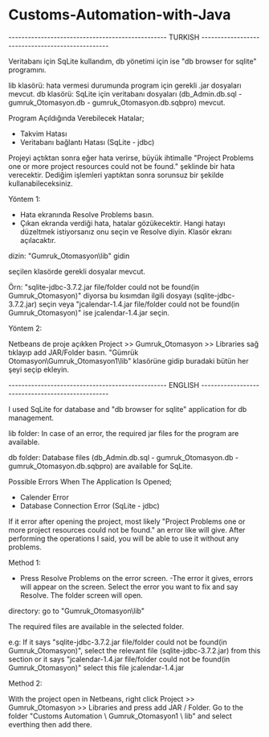 # Customs-Automation-with-Java


------------------------------------------------- TURKISH -------------------------------------------------

Veritabanı için SqLite kullandım, db yönetimi için ise "db browser for sqlite" programını.

lib klasörü: hata vermesi durumunda program için gerekli .jar dosyaları mevcut.
db klasörü: SqLite için veritabanı dosyaları (db_Admin.db.sql - gumruk_Otomasyon.db - gumruk_Otomasyon.db.sqbpro) mevcut.


Program Açıldığında Verebilecek Hatalar;
- Takvim Hatası
- Veritabanı bağlantı Hatası (SqLite - jdbc)


Projeyi açtıktan sonra eğer hata verirse, büyük ihtimalle "Project Problems one or more project resources could not be found." şeklinde bir hata 
verecektir. Dediğim işlemleri yaptıktan sonra sorunsuz bir şekilde kullanabileceksiniz.



Yöntem 1:

- Hata ekranında Resolve Problems basın.
- Çıkan ekranda verdiği hata, hatalar gözükecektir. Hangi hatayı düzeltmek istiyorsanız onu seçin ve Resolve diyin. Klasör ekranı açılacaktır. 

dizin: "Gumruk_Otomasyon\lib" gidin 

seçilen klasörde gerekli dosyalar mevcut. 

Örn: "sqlite-jdbc-3.7.2.jar file/folder could not be found(in Gumruk_Otomasyon)" diyorsa 
bu kısımdan ilgili dosyayı (sqlite-jdbc-3.7.2.jar) seçin veya 
"jcalendar-1.4.jar file/folder could not be found(in Gumruk_Otomasyon)" ise jcalendar-1.4.jar seçin. 



Yöntem 2:

Netbeans de proje açıkken Project >> Gumruk_Otomasyon >> Libraries sağ tıklayıp add JAR/Folder basın. "Gümrük Otomasyon\Gumruk_Otomasyon1\lib" 
klasörüne gidip buradaki bütün her şeyi seçip ekleyin.  


------------------------------------------------- ENGLISH -------------------------------------------------

I used SqLite for database and "db browser for sqlite" application for db management.

lib folder: In case of an error, the required jar files for the program are available.

db folder: Database files (db_Admin.db.sql - gumruk_Otomasyon.db - gumruk_Otomasyon.db.sqbpro) are available for SqLite.


Possible Errors When The Application Is Opened;
- Calender Error
- Database Connection Error (SqLite - jdbc)



If it error after opening the project, most likely "Project Problems one or more project resources could not be found." an error like will give. After performing the operations I said, you will be able to use it without any problems.



Method 1:

- Press Resolve Problems on the error screen.
-The error it gives, errors will appear on the screen. Select the error you want to fix and say Resolve. The folder screen will open.

directory: go to "Gumruk_Otomasyon\lib"

The required files are available in the selected folder.


e.g: If it says "sqlite-jdbc-3.7.2.jar file/folder could not be found(in Gumruk_Otomasyon)", select the relevant file (sqlite-jdbc-3.7.2.jar) from this section or 
it says "jcalendar-1.4.jar file/folder could not be found(in Gumruk_Otomasyon)" select this file jcalendar-1.4.jar 



Method 2: 

With the project open in Netbeans, right click Project >> Gumruk_Otomasyon >> Libraries and press add JAR / Folder. Go to the folder "Customs Automation \ Gumruk_Otomasyon1 \ lib" and select everthing then add there.
